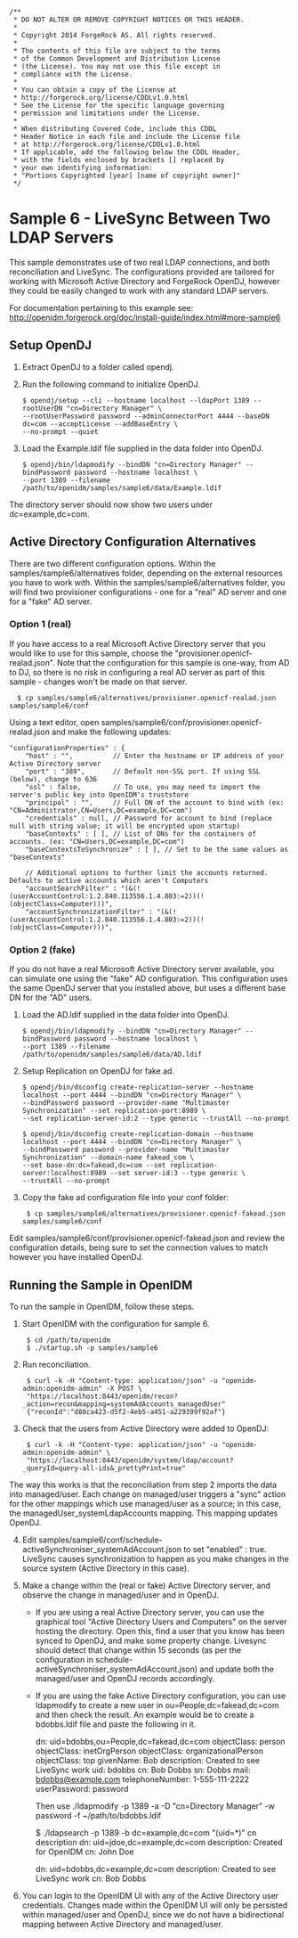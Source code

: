     /**
     * DO NOT ALTER OR REMOVE COPYRIGHT NOTICES OR THIS HEADER.
     *
     * Copyright 2014 ForgeRock AS. All rights reserved.
     *
     * The contents of this file are subject to the terms
     * of the Common Development and Distribution License
     * (the License). You may not use this file except in
     * compliance with the License.
     *
     * You can obtain a copy of the License at
     * http://forgerock.org/license/CDDLv1.0.html
     * See the License for the specific language governing
     * permission and limitations under the License.
     *
     * When distributing Covered Code, include this CDDL
     * Header Notice in each file and include the License file
     * at http://forgerock.org/license/CDDLv1.0.html
     * If applicable, add the following below the CDDL Header,
     * with the fields enclosed by brackets [] replaced by
     * your own identifying information:
     * "Portions Copyrighted [year] [name of copyright owner]"
     */

Sample 6 - LiveSync Between Two LDAP Servers
============================================

This sample demonstrates use of two real LDAP connections, and both
reconciliation and LiveSync. The configurations provided are tailored
for working with Microsoft Active Directory and ForgeRock OpenDJ, however
they could be easily changed to work with any standard LDAP servers.

For documentation pertaining to this example see:
http://openidm.forgerock.org/doc/install-guide/index.html#more-sample6


Setup OpenDJ
------------
1.  Extract OpenDJ to a folder called opendj.

2.  Run the following command to initialize OpenDJ.

        $ opendj/setup --cli --hostname localhost --ldapPort 1389 --rootUserDN "cn=Directory Manager" \
        --rootUserPassword password --adminConnectorPort 4444 --baseDN dc=com --acceptLicense --addBaseEntry \
        --no-prompt --quiet

3.  Load the Example.ldif file supplied in the data folder into OpenDJ.

        $ opendj/bin/ldapmodify --bindDN "cn=Directory Manager" --bindPassword password --hostname localhost \
        --port 1389 --filename /path/to/openidm/samples/sample6/data/Example.ldif

The directory server should now show two users under dc=example,dc=com.


Active Directory Configuration Alternatives
-------------------------------------------

There are two different configuration options. Within the samples/sample6/alternatives folder,
depending on the external resources you have to work with. Within the 
samples/sample6/alternatives folder, you will find two provisioner configurations - 
one for a "real" AD server and one for a "fake" AD server. 

### Option 1 (real)
If you have access to a real Microsoft Active Directory server that you
would like to use for this sample, choose the "provisioner.openicf-realad.json".
Note that the configuration for this sample is one-way, from AD to DJ, so there
is no risk in configuring a real AD server as part of this sample - changes won't
be made on that server.

      $ cp samples/sample6/alternatives/provisioner.openicf-realad.json samples/sample6/conf

Using a text editor, open samples/sample6/conf/provisioner.openicf-realad.json and
make the following updates:

    "configurationProperties" : {
        "host" : "",          // Enter the hostname or IP address of your Active Directory server
        "port" : "389",       // Default non-SSL port. If using SSL (below), change to 636
        "ssl" : false,        // To use, you may need to import the server's public key into OpenIDM's truststore
        "principal" : "",     // Full DN of the account to bind with (ex: "CN=Administrator,CN=Users,DC=example,DC=com")
        "credentials" : null, // Password for account to bind (replace null with string value; it will be encrypted upon startup)
        "baseContexts" : [ ], // List of DNs for the containers of accounts. (ex: "CN=Users,DC=example,DC=com")
        "baseContextsToSynchronize" : [ ], // Set to be the same values as "baseContexts"

        // Additional options to further limit the accounts returned. Defaults to active accounts which aren't Computers
        "accountSearchFilter" : "(&(!(userAccountControl:1.2.840.113556.1.4.803:=2))(!(objectClass=Computer)))",
        "accountSynchronizationFilter" : "(&(!(userAccountControl:1.2.840.113556.1.4.803:=2))(!(objectClass=Computer)))",

### Option 2 (fake)
If you do not have a real Microsoft Active Directory server available, you can
simulate one using the "fake" AD configuration. This configuration uses the same OpenDJ
server that you installed above, but uses a different base DN for the "AD" users. 

1.  Load the AD.ldif supplied in the data folder into OpenDJ.

        $ opendj/bin/ldapmodify --bindDN "cn=Directory Manager" --bindPassword password --hostname localhost \
        --port 1389 --filename /path/to/openidm/samples/sample6/data/AD.ldif

2.  Setup Replication on OpenDJ for fake ad.

        $ opendj/bin/dsconfig create-replication-server --hostname localhost --port 4444 --bindDN "cn=Directory Manager" \
        --bindPassword password --provider-name "Multimaster Synchronization" --set replication-port:8989 \
        --set replication-server-id:2 --type generic --trustAll --no-prompt

        $ opendj/bin/dsconfig create-replication-domain --hostname localhost --port 4444 --bindDN "cn=Directory Manager" \
        --bindPassword password --provider-name "Multimaster Synchronization" --domain-name fakead_com \
        --set base-dn:dc=fakead,dc=com --set replication-server:localhost:8989 --set server-id:3 --type generic \
        --trustAll --no-prompt

3. Copy the fake ad configuration file into your conf folder:

        $ cp samples/sample6/alternatives/provisioner.openicf-fakead.json samples/sample6/conf

Edit samples/sample6/conf/provisioner.openicf-fakead.json and review the configuration details,
being sure to set the connection values to match however you have installed OpenDJ.

Running the Sample in OpenIDM
-----------------------------

To run the sample in OpenIDM, follow these steps.

1. Start OpenIDM with the configuration for sample 6.

        $ cd /path/to/openidm
        $ ./startup.sh -p samples/sample6

2. Run reconciliation.

        $ curl -k -H "Content-type: application/json" -u "openidm-admin:openidm-admin" -X POST \
        "https://localhost:8443/openidm/recon?_action=recon&mapping=systemAdAccounts_managedUser"
        {"reconId":"d88ca423-d5f2-4eb5-a451-a229399f92af"}

3. Check that the users from Active Directory were added to OpenDJ:

        $ curl -k -H "Content-type: application/json" -u "openidm-admin:openidm-admin" \
        "https://localhost:8443/openidm/system/ldap/account?_queryId=query-all-ids&_prettyPrint=true"

The way this works is that the reconciliation from step 2 imports the data into managed/user.
Each change on managed/user triggers a "sync" action for the other mappings which use managed/user
as a source; in this case, the managedUser_systemLdapAccounts mapping. This mapping updates
OpenDJ.

4. Edit samples/sample6/conf/schedule-activeSynchroniser_systemAdAccount.json
to set "enabled" : true. LiveSync causes synchronization to happen as you
make changes in the source system (Active Directory in this case).

5. Make a change within the (real or fake) Active Directory server, and observe the change in managed/user and in OpenDJ.

    *  If you are using a real Active Directory server, you can use the graphical tool
"Active Directory Users and Computers" on the server hosting the directory. Open
this, find a user that you know has been synced to OpenDJ, and make some property
change. Livesync should detect that change within 15 seconds (as per the configuration
in schedule-activeSynchroniser_systemAdAccount.json) and update both the managed/user
and OpenDJ records accordingly.

    *  If you are using the fake Active Directory configuration, you can use ldapmodify to
create a new user in ou=People,dc=fakead,dc=com and then check the result. An example would be to create a bdobbs.ldif
file and paste the following in it.

        dn: uid=bdobbs,ou=People,dc=fakead,dc=com
        objectClass: person
        objectClass: inetOrgPerson
        objectClass: organizationalPerson
        objectClass: top
        givenName: Bob
        description: Created to see LiveSync work
        uid: bdobbs
        cn: Bob Dobbs
        sn: Dobbs
        mail: bdobbs@example.com
        telephoneNumber: 1-555-111-2222
        userPassword: password

        Then use ./ldapmodify -p 1389 -a -D "cn=Directory Manager" -w password -f ~/path/to/bdobbs.ldif

        $ ./ldapsearch -p 1389 -b dc=example,dc=com "(uid=*)" cn description
        dn: uid=jdoe,dc=example,dc=com
        description: Created for OpenIDM
        cn: John Doe

        dn: uid=bdobbs,dc=example,dc=com
        description: Created to see LiveSync work
        cn: Bob Dobbs

6. You can login to the OpenIDM UI with any of the Active Directory user credentials. Changes
made within the OpenIDM UI will only be persisted within managed/user and OpenDJ, since we
do not have a bidirectional mapping between Active Directory and managed/user.

